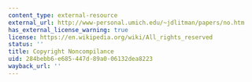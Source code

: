 ```yaml
---
content_type: external-resource
external_url: http://www-personal.umich.edu/~jdlitman/papers/no.htm
has_external_license_warning: true
license: https://en.wikipedia.org/wiki/All_rights_reserved
status: ''
title: Copyright Noncompilance
uid: 284bebb6-e685-447d-89a0-06132dea8223
wayback_url: ''
---
```


